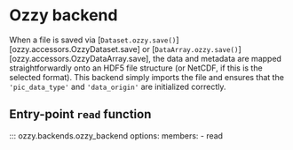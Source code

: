 
# Ozzy backend

When a file is saved via [`Dataset.ozzy.save()`][ozzy.accessors.OzzyDataset.save] or [`DataArray.ozzy.save()`][ozzy.accessors.OzzyDataArray.save], the data and metadata are mapped straightforwardly onto an HDF5 file structure (or NetCDF, if this is the selected format). This backend simply imports the file and ensures that the `'pic_data_type'` and `'data_origin'` are initialized correctly.

## Entry-point `read` function

::: ozzy.backends.ozzy_backend
    options:
      members:
      - read